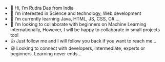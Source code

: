 - 👋 Hi, I’m Rudra Das from India
- 👀 I’m interested in Science and technology, Web development
- 🌱 I’m currently learning Java, HTML, JS, CSS, C#....
- 💞️ I’m looking to collaborate with beginners on Machine Learning internationally, However, I will be happy to collaborate in small projects too!
- 👍  Just follow me and I will follow you back if you want to reach me...
- 😃 Looking to connect with developers, intermediate, experts or beginners. Learning never ends...
<!---
Rudraksha-Das/Rudraksha-Das is a ✨ special ✨ repository because its `README.md` (this file) appears on your GitHub profile.
You can click the Preview link to take a look at your changes.
--->
